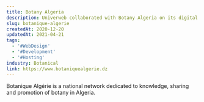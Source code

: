 ```yaml
---
title: Botany Algeria
description: Univerweb collaborated with Botany Algeria on its digital presence. We created the website and we provide hosting.
slug: botanique-algerie
createdAt: 2020-12-20
updatedAt: 2021-04-21
tags:
  - '#WebDesign'
  - '#Development'
  - '#Hosting'
industry: Botanical
link: https://www.botaniquealgerie.dz
---
```


Botanique Algérie is a national network dedicated to knowledge, sharing and promotion of botany in Algeria.
